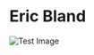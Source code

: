 # Eric Bland
![Test Image](https://th.bing.com/th/id/R.2c1444e97152d1b83361b37c9c510a58?rik=9pZdvfrUJmM0ug&riu=http%3a%2f%2fimages2.fanpop.com%2fimages%2fphotos%2f4100000%2fTin-Man-from-the-wizard-of-Oz-the-wizard-of-oz-4129262-550-403.jpg&ehk=MNDtc7DLvvH09w59e3VTpDvnaZ3Odiz6%2f7Qi4Pq0ifM%3d&risl=&pid=ImgRaw&r=0)
